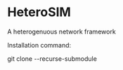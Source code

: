 # HeteroSIM

A heterogenuous network framework


Installation command:


git clone --recurse-submodule 
